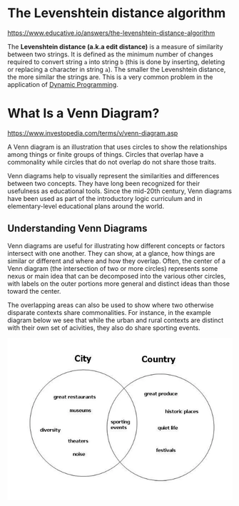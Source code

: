 # The Levenshtein distance algorithm

https://www.educative.io/answers/the-levenshtein-distance-algorithm

The **Levenshtein distance (a.k.a edit distance)** is a measure of similarity between two strings. It is defined as the minimum number of changes required to convert string `a` into string `b` (this is done by inserting, deleting or replacing a character in string `a`). The smaller the Levenshtein distance, the more similar the strings are. This is a very common problem in the application of [Dynamic Programming](https://www.educative.io/edpresso/what-is-dynamic-programming).



# What Is a Venn Diagram?

https://www.investopedia.com/terms/v/venn-diagram.asp

A Venn diagram is an illustration that uses circles to show the  relationships among things or finite groups of things. Circles that  overlap have a commonality while circles that do not overlap do not  share those traits.

Venn diagrams help to visually represent the similarities and  differences between two concepts. They have long been recognized for  their usefulness as educational tools. Since the mid-20th century, Venn  diagrams have been used as part of the introductory logic curriculum and in elementary-level educational plans around the world.

##   Understanding Venn Diagrams  

Venn diagrams are useful for illustrating how different concepts or  factors intersect with one another. They can show, at a glance, how  things are similar or different and where and how they overlap. Often,  the center of a Venn diagram (the intersection of two or more circles)  represents some nexus or main idea that can be decomposed into the  various other circles, with labels on the outer portions more general  and distinct ideas than those toward the center.

The overlapping areas can also be used to show where two otherwise  disparate contexts share commonalities. For instance, in the example  diagram below we see that while the urban and rural contexts are  distinct with their own set of acivities, they also do share sporting  events.

![Venn Diagram](images/countrycity-56a4b8b03df78cf77283f15c.JPG)